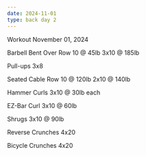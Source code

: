 ```yaml
---
date: 2024-11-01
type: back day 2
---
```

Workout November 01, 2024

Barbell Bent Over Row
10 @ 45lb
3x10 @ 185lb

Pull-ups
3x8

Seated Cable Row
10 @ 120lb
2x10 @ 140lb

Hammer Curls
3x10 @ 30lb each

EZ-Bar Curl
3x10 @ 60lb

Shrugs
3x10 @ 90lb

Reverse Crunches
4x20

Bicycle Crunches
4x20
